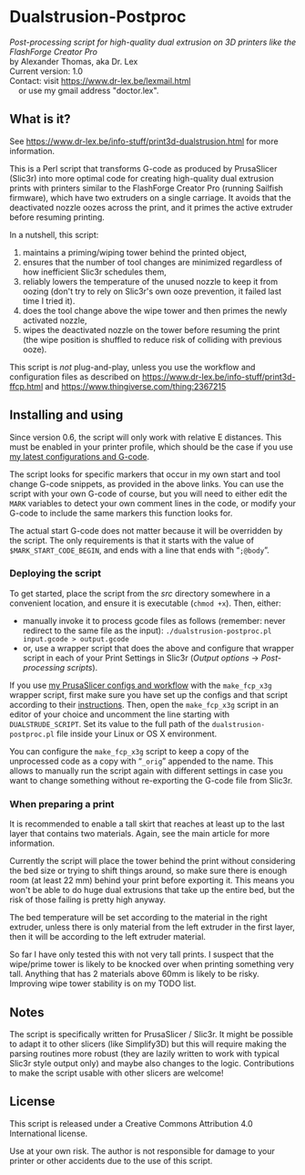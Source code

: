 # Dualstrusion-Postproc
*Post-processing script for high-quality dual extrusion on 3D printers like the FlashForge Creator Pro*<br>
by Alexander Thomas, aka Dr. Lex<br>
Current version: 1.0<br>
Contact: visit <https://www.dr-lex.be/lexmail.html><br>
&nbsp;&nbsp;&nbsp;&nbsp;or use my gmail address "doctor.lex".


## What is it?
See <https://www.dr-lex.be/info-stuff/print3d-dualstrusion.html> for more information.

This is a Perl script that transforms G-code as produced by PrusaSlicer (Slic3r) into more optimal code for creating high-quality dual extrusion prints with printers similar to the FlashForge Creator Pro (running Sailfish firmware), which have two extruders on a single carriage. It avoids that the deactivated nozzle oozes across the print, and it primes the active extruder before resuming printing.

In a nutshell, this script:
1. maintains a priming/wiping tower behind the printed object,
2. ensures that the number of tool changes are minimized regardless of how inefficient Slic3r schedules them,
3. reliably lowers the temperature of the unused nozzle to keep it from oozing (don't try to rely on Slic3r's own ooze prevention, it failed last time I tried it).
4. does the tool change above the wipe tower and then primes the newly activated nozzle,
5. wipes the deactivated nozzle on the tower before resuming the print (the wipe position is shuffled to reduce risk of colliding with previous ooze).

This script is *not* plug-and-play, unless you use the workflow and configuration files as described on <https://www.dr-lex.be/info-stuff/print3d-ffcp.html> and <https://www.thingiverse.com/thing:2367215>


## Installing and using
Since version 0.6, the script will only work with relative E distances. This must be enabled in your printer profile, which should be the case if you use [my latest configurations and G-code](https://www.thingiverse.com/thing:2367215).

The script looks for specific markers that occur in my own start and tool change G-code snippets, as provided in the above links. You can use the script with your own G-code of course, but you will need to either edit the `MARK` variables to detect your own comment lines in the code, or modify your G-code to include the same markers this function looks for.

The actual start G-code does not matter because it will be overridden by the script. The only requirements is that it starts with the value of `$MARK_START_CODE_BEGIN`, and ends with a line that ends with “`;@body`”.

### Deploying the script

To get started, place the script from the *src* directory somewhere in a convenient location, and ensure it is executable (`chmod +x`).
Then, either:
* manually invoke it to process gcode files as follows (remember: never redirect to the same file as the input):
  `./dualstrusion-postproc.pl input.gcode > output.gcode`
* or, use a wrapper script that does the above and configure that wrapper script in each of your Print Settings in Slic3r (*Output options* → *Post-processing scripts*).

If you use [my PrusaSlicer configs and workflow](https://www.thingiverse.com/thing:2367215) with the `make_fcp_x3g` wrapper script, first make sure you have set up the configs and that script according to their [instructions](https://www.dr-lex.be/info-stuff/print3d-ffcp.html#slice_config). Then, open the `make_fcp_x3g` script in an editor of your choice and uncomment the line starting with `DUALSTRUDE_SCRIPT`. Set its value to the full path of the `dualstrusion-postproc.pl` file inside your Linux or OS X environment.

You can configure the `make_fcp_x3g` script to keep a copy of the unprocessed code as a copy with “`_orig`” appended to the name. This allows to manually run the script again with different settings in case you want to change something without re-exporting the G-code file from Slic3r.

### When preparing a print

It is recommended to enable a tall skirt that reaches at least up to the last layer that contains two materials. Again, see the main article for more information.

Currently the script will place the tower behind the print without considering the bed size or trying to shift things around, so make sure there is enough room (at least 22 mm) behind your print before exporting it. This means you won't be able to do huge dual extrusions that take up the entire bed, but the risk of those failing is pretty high anyway.

The bed temperature will be set according to the material in the right extruder, unless there is only material from the left extruder in the first layer, then it will be according to the left extruder material.

So far I have only tested this with not very tall prints. I suspect that the wipe/prime tower is likely to be knocked over when printing something very tall. Anything that has 2 materials above 60mm is likely to be risky. Improving wipe tower stability is on my TODO list.

## Notes
The script is specifically written for PrusaSlicer / Slic3r. It might be possible to adapt it to other slicers (like Simplify3D) but this will require making the parsing routines more robust (they are lazily written to work with typical Slic3r style output only) and maybe also changes to the logic. Contributions to make the script usable with other slicers are welcome!

## License
This script is released under a Creative Commons Attribution 4.0 International license.

Use at your own risk. The author is not responsible for damage to your printer or other accidents due to the use of this script.
